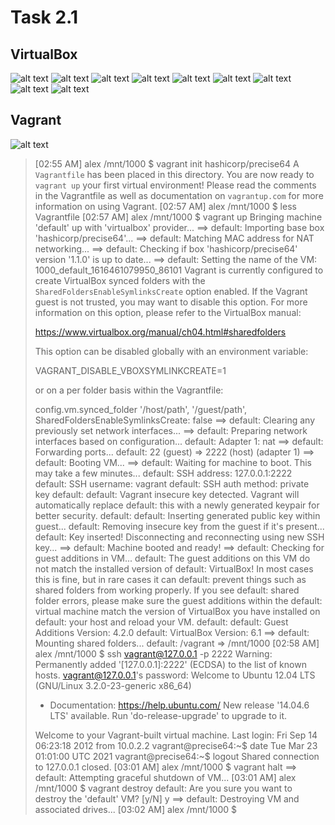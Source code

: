 # Task 2.1
## VirtualBox
![alt text](https://github.com/LawRider/DevOps_online_Kharkiv_2021Q2/blob/master/task2.1/1.png)
![alt text](https://github.com/LawRider/DevOps_online_Kharkiv_2021Q2/blob/master/task2.1/2.png)
![alt text](https://github.com/LawRider/DevOps_online_Kharkiv_2021Q2/blob/master/task2.1/3.png)
![alt text](https://github.com/LawRider/DevOps_online_Kharkiv_2021Q2/blob/master/task2.1/4.png)
![alt text](https://github.com/LawRider/DevOps_online_Kharkiv_2021Q2/blob/master/task2.1/5.png)
![alt text](https://github.com/LawRider/DevOps_online_Kharkiv_2021Q2/blob/master/task2.1/6.png)
![alt text](https://github.com/LawRider/DevOps_online_Kharkiv_2021Q2/blob/master/task2.1/7.png)
![alt text](https://github.com/LawRider/DevOps_online_Kharkiv_2021Q2/blob/master/task2.1/8.png)
![alt text](https://github.com/LawRider/DevOps_online_Kharkiv_2021Q2/blob/master/task2.1/9.png)
## Vagrant
![alt text](https://github.com/LawRider/DevOps_online_Kharkiv_2021Q2/blob/master/task2.1/10.png)
> [02:55 AM] alex /mnt/1000 $ vagrant init hashicorp/precise64
> A `Vagrantfile` has been placed in this directory. You are now
> ready to `vagrant up` your first virtual environment! Please read
> the comments in the Vagrantfile as well as documentation on
> `vagrantup.com` for more information on using Vagrant.
> [02:57 AM] alex /mnt/1000 $ less Vagrantfile
> [02:57 AM] alex /mnt/1000 $ vagrant up
> Bringing machine 'default' up with 'virtualbox' provider...
> ==> default: Importing base box 'hashicorp/precise64'...
> ==> default: Matching MAC address for NAT networking...
> ==> default: Checking if box 'hashicorp/precise64' version '1.1.0' is up to date...
> ==> default: Setting the name of the VM: 1000_default_1616461079950_86101
> Vagrant is currently configured to create VirtualBox synced folders with
> the `SharedFoldersEnableSymlinksCreate` option enabled. If the Vagrant
> guest is not trusted, you may want to disable this option. For more
> information on this option, please refer to the VirtualBox manual:
>
>   https://www.virtualbox.org/manual/ch04.html#sharedfolders
>
> This option can be disabled globally with an environment variable:
>
>   VAGRANT_DISABLE_VBOXSYMLINKCREATE=1
>
> or on a per folder basis within the Vagrantfile:
>
>   config.vm.synced_folder '/host/path', '/guest/path', SharedFoldersEnableSymlinksCreate: false
> ==> default: Clearing any previously set network interfaces...
> ==> default: Preparing network interfaces based on configuration...
>     default: Adapter 1: nat
> ==> default: Forwarding ports...
>     default: 22 (guest) => 2222 (host) (adapter 1)
> ==> default: Booting VM...
> ==> default: Waiting for machine to boot. This may take a few minutes...
>     default: SSH address: 127.0.0.1:2222
>     default: SSH username: vagrant
>     default: SSH auth method: private key
>     default:
>     default: Vagrant insecure key detected. Vagrant will automatically replace
>     default: this with a newly generated keypair for better security.
>     default:
>     default: Inserting generated public key within guest...
>     default: Removing insecure key from the guest if it's present...
>     default: Key inserted! Disconnecting and reconnecting using new SSH key...
> ==> default: Machine booted and ready!
> ==> default: Checking for guest additions in VM...
>     default: The guest additions on this VM do not match the installed version of
>     default: VirtualBox! In most cases this is fine, but in rare cases it can
>     default: prevent things such as shared folders from working properly. If you see
>     default: shared folder errors, please make sure the guest additions within the
>     default: virtual machine match the version of VirtualBox you have installed on
>     default: your host and reload your VM.
>     default:
>     default: Guest Additions Version: 4.2.0
>     default: VirtualBox Version: 6.1
> ==> default: Mounting shared folders...
>     default: /vagrant => /mnt/1000
> [02:58 AM] alex /mnt/1000 $ ssh vagrant@127.0.0.1 -p 2222
> Warning: Permanently added '[127.0.0.1]:2222' (ECDSA) to the list of known hosts.
> vagrant@127.0.0.1's password:
> Welcome to Ubuntu 12.04 LTS (GNU/Linux 3.2.0-23-generic x86_64)
>
>  * Documentation:  https://help.ubuntu.com/
> New release '14.04.6 LTS' available.
> Run 'do-release-upgrade' to upgrade to it.
>
> Welcome to your Vagrant-built virtual machine.
> Last login: Fri Sep 14 06:23:18 2012 from 10.0.2.2
> vagrant@precise64:~$ date
> Tue Mar 23 01:01:00 UTC 2021
> vagrant@precise64:~$ logout
> Shared connection to 127.0.0.1 closed.
> [03:01 AM] alex /mnt/1000 $ vagrant halt
> ==> default: Attempting graceful shutdown of VM...
> [03:01 AM] alex /mnt/1000 $ vagrant destroy
>     default: Are you sure you want to destroy the 'default' VM? [y/N] y
> ==> default: Destroying VM and associated drives...
> [03:02 AM] alex /mnt/1000 $

